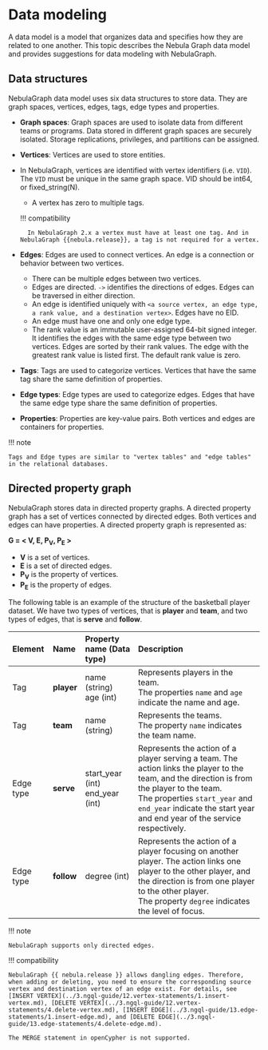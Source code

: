 # Data modeling

A data model is a model that organizes data and specifies how they are related to one another. This topic describes the Nebula Graph data model and provides suggestions for data modeling with NebulaGraph.

## Data structures

NebulaGraph data model uses six data structures to store data. They are graph spaces, vertices, edges, tags, edge types and properties.

- **Graph spaces**: Graph spaces are used to isolate data from different teams or programs. Data stored in different graph spaces are securely isolated. Storage replications, privileges, and partitions can be assigned.

- **Vertices**: Vertices are used to store entities.

- In NebulaGraph, vertices are identified with vertex identifiers (i.e. `VID`). The `VID` must be unique in the same graph space. VID should be int64, or fixed_string(N).
  - A vertex has zero to multiple tags.

  !!! compatibility

        In NebulaGraph 2.x a vertex must have at least one tag. And in NebulaGraph {{nebula.release}}, a tag is not required for a vertex.

- **Edges**: Edges are used to connect vertices. An edge is a connection or behavior between two vertices.
  - There can be multiple edges between two vertices.
  - Edges are directed. `->` identifies the directions of edges. Edges can be traversed in either direction.
  - An edge is identified uniquely with `<a source vertex, an edge type, a rank value, and a destination vertex>`. Edges have no EID.
  - An edge must have one and only one edge type.
  - The rank value is an immutable user-assigned 64-bit signed integer. It identifies the edges with the same edge type between two vertices. Edges are sorted by their rank values. The edge with the greatest rank value is listed first. The default rank value is zero.

- **Tags**: Tags are used to categorize vertices. Vertices that have the same tag share the same definition of properties.

- **Edge types**: Edge types are used to categorize edges. Edges that have the same edge type share the same definition of properties.

- **Properties**: Properties are key-value pairs. Both vertices and edges are containers for properties.

!!! note

    Tags and Edge types are similar to "vertex tables" and "edge tables" in the relational databases.

## Directed property graph

NebulaGraph stores data in directed property graphs. A directed property graph has a set of vertices connected by directed edges. Both vertices and edges can have properties. A directed property graph is represented as:

**G = < V, E, P<sub>V</sub>, P<sub>E</sub> >**

- **V** is a set of vertices.
- **E** is a set of directed edges.
- **P<sub>V</sub>** is the property of vertices.
- **P<sub>E</sub>** is the property of edges.

The following table is an example of the structure of the basketball player dataset. We have two types of vertices, that is **player** and **team**, and two types of edges, that is **serve** and **follow**.

| Element  | Name  | Property name (Data type)  |  Description  |
| :---  | :---  | :---  | :---  |
| Tag  | **player**  | name (string) </br>age (int) | Represents players in the team. </br>The properties `name` and `age` indicate the name and age.   |
| Tag  | **team** | name (string)  | Represents the teams. </br>The property `name` indicates the team name. |
| Edge type | **serve**  | start_year (int) </br> end_year (int) |  Represents the action of a player serving a team. The action links the player to the team, and the direction is from the player to the team.</br>The properties `start_year` and `end_year` indicate the start year and end year of the service respectively.|
| Edge type | **follow**  | degree (int) | Represents the action of a player focusing on another player. The action links one player to the other player, and the direction is from one player to the other player.</br>The property `degree` indicates the level of focus. |

!!! note

    NebulaGraph supports only directed edges.

!!! compatibility

    NebulaGraph {{ nebula.release }} allows dangling edges. Therefore, when adding or deleting, you need to ensure the corresponding source vertex and destination vertex of an edge exist. For details, see [INSERT VERTEX](../3.ngql-guide/12.vertex-statements/1.insert-vertex.md), [DELETE VERTEX](../3.ngql-guide/12.vertex-statements/4.delete-vertex.md), [INSERT EDGE](../3.ngql-guide/13.edge-statements/1.insert-edge.md), and [DELETE EDGE](../3.ngql-guide/13.edge-statements/4.delete-edge.md).

    The MERGE statement in openCypher is not supported.
